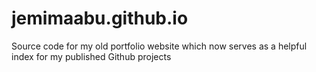 # jemimaabu.github.io
Source code for my old portfolio website which now serves as a helpful index for my published Github projects

